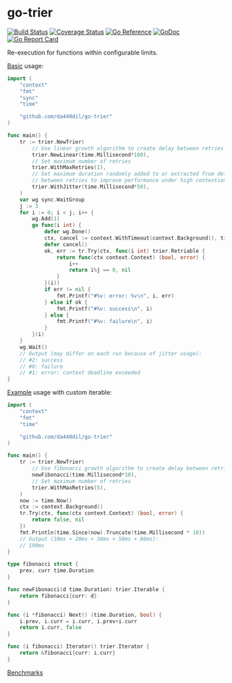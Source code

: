 # go-trier

[![Build Status](https://travis-ci.com/da440dil/go-trier.svg?branch=master)](https://travis-ci.com/da440dil/go-trier)
[![Coverage Status](https://coveralls.io/repos/github/da440dil/go-trier/badge.svg?branch=master)](https://coveralls.io/github/da440dil/go-trier?branch=master)
[![Go Reference](https://pkg.go.dev/badge/github.com/da440dil/go-trier.svg)](https://pkg.go.dev/github.com/da440dil/go-trier)
[![GoDoc](https://godoc.org/github.com/da440dil/go-trier?status.svg)](https://godoc.org/github.com/da440dil/go-trier)
[![Go Report Card](https://goreportcard.com/badge/github.com/da440dil/go-trier)](https://goreportcard.com/report/github.com/da440dil/go-trier)

Re-execution for functions within configurable limits.

[Basic](./examples/linear/main.go) usage:

```go
import (
	"context"
	"fmt"
	"sync"
	"time"

	"github.com/da440dil/go-trier"
)

func main() {
	tr := trier.NewTrier(
		// Use linear growth algorithm to create delay between retries
		trier.NewLinear(time.Millisecond*100),
		// Set maximum number of retries
		trier.WithMaxRetries(1),
		// Set maximum duration randomly added to or extracted from delay
		// between retries to improve performance under high contention
		trier.WithJitter(time.Millisecond*50),
	)
	var wg sync.WaitGroup
	j := 3
	for i := 0; i < j; i++ {
		wg.Add(1)
		go func(i int) {
			defer wg.Done()
			ctx, cancel := context.WithTimeout(context.Background(), time.Millisecond*100)
			defer cancel()
			ok, err := tr.Try(ctx, func(i int) trier.Retriable {
				return func(ctx context.Context) (bool, error) {
					i++
					return i%j == 0, nil
				}
			}(i))
			if err != nil {
				fmt.Printf("#%v: error: %v\n", i, err)
			} else if ok {
				fmt.Printf("#%v: success\n", i)
			} else {
				fmt.Printf("#%v: failure\n", i)
			}
		}(i)
	}
	wg.Wait()
	// Output (may differ on each run because of jitter usage):
	// #2: success
	// #0: failure
	// #1: error: context deadline exceeded
}
```

[Example](./examples/fibonacci/main.go) usage with custom iterable:

```go
import (
	"context"
	"fmt"
	"time"

	"github.com/da440dil/go-trier"
)

func main() {
	tr := trier.NewTrier(
		// Use fibonacci growth algorithm to create delay between retries
		newFibonacci(time.Millisecond*10),
		// Set maximum number of retries
		trier.WithMaxRetries(5),
	)
	now := time.Now()
	ctx := context.Background()
	tr.Try(ctx, func(ctx context.Context) (bool, error) {
		return false, nil
	})
	fmt.Println(time.Since(now).Truncate(time.Millisecond * 10))
	// Output (10ms + 20ms + 30ms + 50ms + 80ms):
	// 190ms
}

type fibonacci struct {
	prev, curr time.Duration
}

func newFibonacci(d time.Duration) trier.Iterable {
	return fibonacci{curr: d}
}

func (i *fibonacci) Next() (time.Duration, bool) {
	i.prev, i.curr = i.curr, i.prev+i.curr
	return i.curr, false
}

func (i fibonacci) Iterator() trier.Iterator {
	return &fibonacci{curr: i.curr}
}
```

[Benchmarks](./benchmarks.md)
